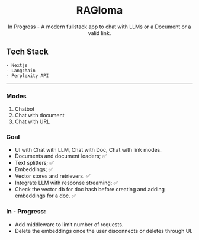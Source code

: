 <center>
 <h1>RAGloma</h1>
 <p>In Progress - A modern fullstack app to chat with LLMs or a Document or a valid link.</p>
</center>

## Tech Stack

```
- Nextjs
- Langchain
- Perplexity API
```

--- 
### Modes
1) Chatbot
2) Chat with document
3) Chat with URL

### Goal

- UI with Chat with LLM, Chat with Doc, Chat with link modes.
- Documents and document loaders; ✅
- Text splitters; ✅
- Embeddings; ✅
- Vector stores and retrievers. ✅
- Integrate LLM with response streaming; ✅
- Check the vector db for doc hash before creating and adding embeddings for a doc. ✅ 

### In - Progress: 
- Add middleware to limit number of requests.
- Delete the embeddings once the user disconnects or deletes through UI.
